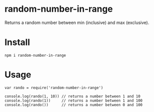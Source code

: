 # random-number-in-range

Returns a random number between min (inclusive) and max (exclusive).

# Install

    npm i random-number-in-range

# Usage

    var rando = require('random-number-in-range')
    
    console.log(rando(1, 10)) // returns a number between 1 and 10
    console.log(rando(1))     // returns a number between 1 and 100
    console.log(rando())      // returns a number between 0 and 100

